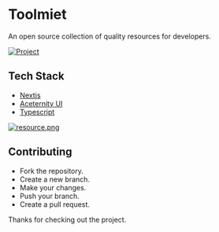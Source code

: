 # Toolmiet

An open source collection of quality resources for developers.

[![Project](https://i.postimg.cc/HnmZ2FDs/cover2.png)](https://postimg.cc/MMsmZPph)


## Tech Stack

- [Nextjs](https://nextjs.org/)
- [Aceternity UI](https://ui.aceternity.com/)
- [Typescript](https://www.typescriptlang.org/)


[![resource.png](https://i.postimg.cc/Hnchwt1W/resource.png)](https://postimg.cc/kRCs9K5L)

## Contributing

-  Fork the repository.
-  Create a new branch.
-  Make your changes.
-  Push your branch.
-  Create a pull request.


Thanks for checking out the project.

